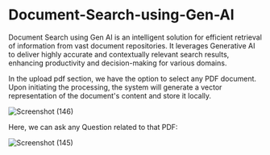# Document-Search-using-Gen-AI
Document Search using Gen AI is an intelligent solution for efficient retrieval of information from vast document repositories. It leverages Generative AI to deliver highly accurate and contextually relevant search results, enhancing productivity and decision-making for various domains.


In the upload pdf section, we have the option to select any PDF document. Upon initiating the processing, the system will generate a vector representation of the document's content and store it locally.

![Screenshot (146)](https://github.com/thedark27/Document-Search-using-Gen-AI/assets/60995014/d35e6d0e-75cc-4091-9cdd-859c034944e6)


Here, we can ask any Question related to that PDF:

![Screenshot (145)](https://github.com/thedark27/Document-Search-using-Gen-AI/assets/60995014/60ef9a7c-d57d-453a-a88d-b19d65489139)
